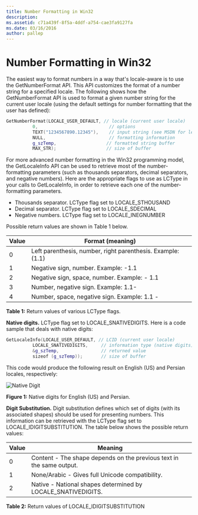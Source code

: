 ```yaml
---
title: Number Formatting in Win32
description: 
ms.assetid: c71a439f-8f5a-4ddf-a754-cae3fa9127fa
ms.date: 03/16/2016
author: pallep
---
```



# Number Formatting in Win32

The easiest way to format numbers in a way that's locale-aware is to use the GetNumberFormat API. This API customizes the format of a number string for a specified locale. The following shows how the GetNumberFormat API is used to format a given number string for the current user locale (using the default settings for number formatting that the user has defined):

```cpp
GetNumberFormat(LOCALE_USER_DEFAULT, // locale (current user locale)
          0,                           // options
          TEXT("1234567890.12345"),    // input string (see MSDN for legal chars)
          NULL,                        // formatting information
          g_szTemp,                   // formatted string buffer
          MAX_STR);                   // size of buffer
```

For more advanced number formatting in the Win32 programming model, the GetLocaleInfo API can be used to retrieve most of the number-formatting parameters (such as thousands separators, decimal separators, and negative numbers). Here are the appropriate flags to use as LCType in your calls to GetLocaleInfo, in order to retrieve each one of the number-formatting parameters.

-   Thousands separator. LCType flag set to LOCALE_STHOUSAND
-   Decimal separator. LCType flag set to LOCALE_SDECIMAL
-   Negative numbers. LCType flag set to LOCALE_INEGNUMBER

Possible return values are shown in Table 1 below.

|Value|Format (meaning)|
|---|---|
|0|Left parenthesis, number, right parenthesis. Example: (1.1)|
|1|Negative sign, number. Example: -1.1|
|2|Negative sign, space, number. Example: - 1.1|
|3|Number, negative sign. Example: 1.1-|
|4|Number, space, negative sign. Example: 1.1 -|

**Table 1:** Return values of various LCType flags.

**Native digits.** LCType flag set to LOCALE_SNATIVEDIGITS. Here is a code sample that deals with native digits:

```cpp
GetLocaleInfo(LOCALE_USER_DEFAULT, // LCID (current user locale)
          LOCALE_SNATIVEDIGITS,     // information type (native digits)
          &g_szTemp,                // returned value
          sizeof (g_szTemp));       // size of buffer
```

This code would produce the following result on English (US) and Persian locales, respectively:

![Native Digit](https://docs.microsoft.com/globalization/locale/images/Native_Digits.jpg "Native Digit") 

**Figure 1:** Native digits for English (US) and Persian.

**Digit Substitution.** Digit substitution defines which set of digits (with its associated shapes) should be used for presenting numbers. This information can be retrieved with the LCType flag set to LOCALE_IDIGITSUBSTITUTION. The table below shows the possible return values:

|Value|Meaning|
|---|---|
|0|Content - The shape depends on the previous text in the same output.|
|1|None/Arabic - Gives full Unicode compatibility.|
|2|Native - National shapes determined by LOCALE_SNATIVEDIGITS.|

**Table 2:** Return values of LOCALE_IDIGITSUBSTITUTION
